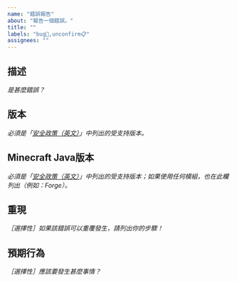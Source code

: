 ```yaml
---
name: "錯誤報告"
about: "報告一個錯誤。"
title: ""
labels: "bug🐛,unconfirm📋"
assignees: ""
---
```

## 描述

*是甚麼錯誤？*



## 版本

*必須是「[安全政策（英文）](https://github.com/hugoalh/Minecraft.Java.DataPack.NoMobDespawn/security/policy)」中列出的受支持版本。*



## Minecraft Java版本

*必須是「[安全政策（英文）](https://github.com/hugoalh/Minecraft.Java.DataPack.NoMobDespawn/security/policy)」中列出的受支持版本；如果使用任何模組，也在此欄列出（例如：Forge）。*



## 重現

*［選擇性］如果該錯誤可以重覆發生，請列出你的步驟！*



## 預期行為

*［選擇性］應該要發生甚麼事情？*


